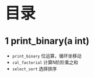 **<font size=32>目录</font>**

# 1 print_binary(a int)

* `print_binary` 位运算，循环坐移动
* `cal_factorial` 计算N阶阶乘之和
* `select_sort` 选择排序